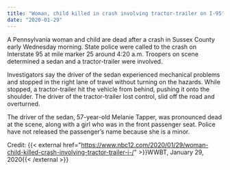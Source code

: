 ```yaml
---
title: "Woman, child killed in crash involving tractor-trailer on I-95"
date: "2020-01-29"
---
```

A Pennsylvania woman and child are dead after a crash in Sussex County early Wednesday 
morning. State police were called to the crash on Interstate 95 at mile marker 25 around 
4:20 a.m. Troopers on scene determined a sedan and a tractor-trailer were involved.

Investigators say the driver of the sedan experienced mechanical problems and stopped in 
the right lane of travel without turning on the hazards. While stopped, a tractor-trailer 
hit the vehicle from behind, pushing it onto the shoulder. The driver of the 
tractor-trailer lost control, slid off the road and overturned.

The driver of the sedan, 57-year-old Melanie Tapper, was pronounced dead at the scene, 
along with a girl who was in the front passenger seat. Police have not released the 
passenger’s name because she is a minor.

Credit: {{< external href="https://www.nbc12.com/2020/01/29/woman-child-killed-crash-involving-tractor-trailer-i-/" >}}WWBT, January 29, 2020{{< /external >}}
